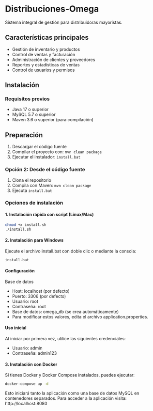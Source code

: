 # Distribuciones-Omega

Sistema integral de gestión para distribuidoras mayoristas.

## Características principales

- Gestión de inventario y productos
- Control de ventas y facturación
- Administración de clientes y proveedores
- Reportes y estadísticas de ventas
- Control de usuarios y permisos

## Instalación

### Requisitos previos
- Java 17 o superior
- MySQL 5.7 o superior
- Maven 3.6 o superior (para compilación)

## Preparación
1. Descargar el código fuente
2. Compilar el proyecto con: `mvn clean package`
3. Ejecutar el instalador: `install.bat`

### Opción 2: Desde el código fuente
1. Clona el repositorio
2. Compila con Maven: `mvn clean package`
3. Ejecuta `install.bat`

### Opciones de instalación

#### 1. Instalación rápida con script (Linux/Mac)
```bash
chmod +x install.sh
./install.sh
```

#### 2. Instalación para Windows
Ejecute el archivo install.bat con doble clic o mediante la consola:
```bash
install.bat
```

#### Configuración
Base de datos
- Host: localhost (por defecto)
- Puerto: 3306 (por defecto)
- Usuario: root
- Contraseña: root
- Base de datos: omega_db (se crea automáticamente)
- Para modificar estos valores, edita el archivo application.properties.

#### Uso inicial
Al iniciar por primera vez, utilice las siguientes credenciales:

- Usuario: admin
- Contraseña: admin123

#### 3. Instalación con Docker
Si tienes Docker y Docker Compose instalados, puedes ejecutar:
```bash
docker-compose up -d
```

Esto iniciará tanto la aplicación como una base de datos MySQL en contenedores separados. Para acceder a la aplicación visita: http://localhost:8080